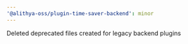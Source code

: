 ```yaml
---
'@alithya-oss/plugin-time-saver-backend': minor
---
```


Deleted deprecated files created for legacy backend plugins
